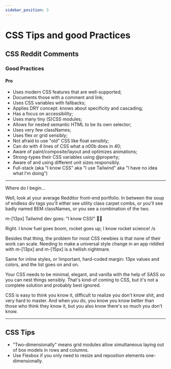 ```yaml
---
sidebar_position: 3
---
```


# CSS Tips and good Practices

## CSS Reddit Comments

### Good Practices

#### **Pro**

- Uses modern CSS features that are well-supported;
- Documents those with a comment and link;
- Uses CSS variables with fallbacks;
- Applies DRY concept: knows about specificity and cascading;
- Has a focus on accessibility;
- Uses many tiny (S)CSS modules;
- Allows for nested semantic HTML to be its own selector;
- Uses very few classNames;
- Uses flex or grid sensibly;
- Not afraid to use "old" CSS like float sensibly;
- Can do with 4 lines of CSS what a n00b does in 40;
- Aware of paint/composite/layout and optimizes animations;
- Strong-types their CSS variables using @property;
- Aware of and using different unit sizes responsibly.
- Full-stack (aka "I know CSS" aka "I use Tailwind" aka "I have no idea what I'm doing")

***

Where do I begin...

Well, look at your average Redditor front-end portfolio. In between the soup of endless div tags you'll either see utility class carpet combs, or you'll see badly named BEM classNames, or you see a combination of the two.

m-[13px]
Tailwind dev goes: "I know CSS!" 😮‍💨

Right. I know fuel goes boom, rocket goes up; I know rocket science! /s

Besides that thing, the problem for most CSS newbies is that none of their work can scale. Needing to make a universal style change in an app riddled with m-[13px] and m-[15px] is a hellish nightmare.

Same for inline styles, or !important, hard-coded margin: 13px values and colors, and the list goes on and on.

Your CSS needs to be minimal, elegant, and vanilla with the help of SASS so you can nest things sensibly. That's kind-of coming to CSS, but it's not a complete solution and probably best ignored.

CSS is easy to think you know it, difficult to realize you don't know shit, and very hard to master. And when you do, you know you know better than those who think they know it, but you also know there's so much you don't know.

***

## CSS Tips

- "Two-dimensionally" means grid modules allow simultaneous laying out of box models in rows and columns.
- Use Flexbox if you only need to resize and reposition elements one-dimensionally.
